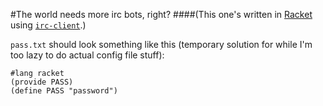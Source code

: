 #The world needs more irc bots, right?
####(This one's written in [Racket](http://racket-lang.org/) using [`irc-client`](https://github.com/lexi-lambda/racket-irc-client/).)

`pass.txt` should look something like this (temporary solution for while I'm too lazy to do actual config file stuff):

    #lang racket
    (provide PASS)
    (define PASS "password")
